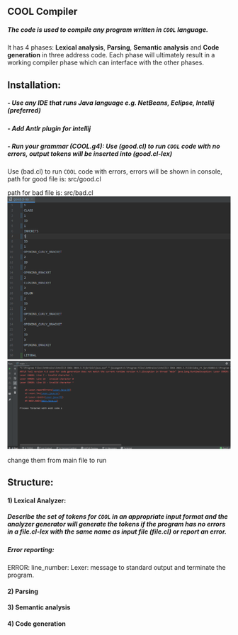 ## COOL Compiler
##### The code is used to compile any program written in `COOL` language. 
It has 4 phases: **Lexical analysis**, **Parsing**, **Semantic analysis** and **Code generation** in three address code.
Each phase will ultimately result in a working compiler phase which can interface with the other phases.


## Installation:
##### - Use any IDE that runs Java language e.g. NetBeans, Eclipse, Intellij (preferred)
##### - Add Antlr plugin for intellij
##### - Run your grammar (COOL.g4): Use (good.cl) to run `COOL` code with no errors, output tokens will be inserted into (good.cl-lex)
Use (bad.cl) to run `COOL` code with errors, errors will be shown in console,
  path for good file is: src/good.cl 
    
  path for bad file is: src/bad.cl
  ![good_Output](good.PNG)
  ![bad_Output](bad.PNG)

   change them from main file to run

## Structure:
#### **1) Lexical Analyzer:**
##### Describe the set of tokens for `COOL` in an appropriate input format and the analyzer generator will generate the tokens if the program has no errors in a file.cl-lex with the same name as input file (file.cl) or report an error. 
##### *Error reporting:*
ERROR: line_number: Lexer: message to standard output and terminate the program. 

#### **2) Parsing**

#### **3) Semantic analysis**

#### **4) Code generation**



